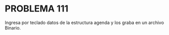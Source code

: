 # PROBLEMA 111

Ingresa por teclado datos de la estructura agenda y los graba en un archivo Binario.